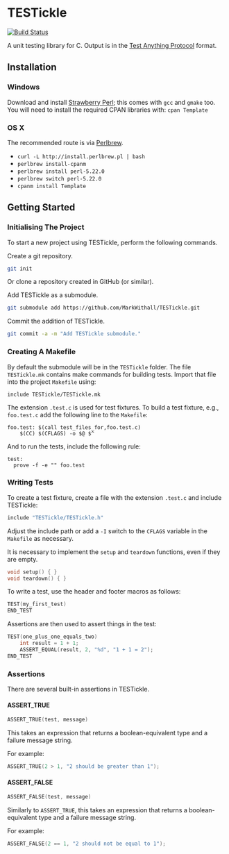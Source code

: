 TESTickle
=========

[![Build Status](https://travis-ci.org/MarkWithall/TESTickle.svg?branch=master)](https://travis-ci.org/MarkWithall/TESTickle)

A unit testing library for C.  Output is in the [Test Anything Protocol](https://testanything.org/) format.

Installation
------------

### Windows

Download and install [Strawberry Perl](http://strawberryperl.com); this comes with `gcc` and `gmake` too. You will need to install the required CPAN libraries with: `cpan Template`

### OS X

The recommended route is via [Perlbrew](http://perlbrew.pl).

-   `curl -L http://install.perlbrew.pl | bash`
-   `perlbrew install-cpanm`
-   `perlbrew install perl-5.22.0`
-   `perlbrew switch perl-5.22.0`
-   `cpanm install Template`

Getting Started
---------------

### Initialising The Project

To start a new project using TESTickle, perform the following commands.

Create a git repository.

```bash
git init
```

Or clone a repository created in GitHub (or similar).

Add TESTickle as a submodule.

```bash
git submodule add https://github.com/MarkWithall/TESTickle.git
```

Commit the addition of TESTickle.

```bash
git commit -a -m "Add TESTickle submodule."
```

### Creating A Makefile

By default the submodule will be in the `TESTickle` folder.  The file `TESTickle.mk` contains make commands for building tests.  Import that file into the project `Makefile` using:

```make
include TESTickle/TESTickle.mk
```

The extension `.test.c` is used for test fixtures.  To build a test fixture, e.g., `foo.test.c` add the following line to the `Makefile`:

```make
foo.test: $(call test_files_for,foo.test.c)
	$(CC) $(CFLAGS) -o $@ $^
```

And to run the tests, include the following rule:

```make
test:
  prove -f -e "" foo.test
```

### Writing Tests

To create a test fixture, create a file with the extension `.test.c` and include TESTickle:

```c
include "TESTickle/TESTickle.h"
```

Adjust the include path or add a `-I` switch to the `CFLAGS` variable in the `Makefile` as necessary.

It is necessary to implement the `setup` and `teardown` functions, even if they are empty.

```c
void setup() { }
void teardown() { }
```

To write a test, use the header and footer macros as follows:

```c
TEST(my_first_test)
END_TEST
```

Assertions are then used to assert things in the test:

```c
TEST(one_plus_one_equals_two)
    int result = 1 + 1;
    ASSERT_EQUAL(result, 2, "%d", "1 + 1 = 2");
END_TEST
```

### Assertions

There are several built-in assertions in TESTickle.

#### ASSERT_TRUE

```c
ASSERT_TRUE(test, message)
```

This takes an expression that returns a boolean-equivalent type and a failure message string.

For example:

```c
ASSERT_TRUE(2 > 1, "2 should be greater than 1");
```

#### ASSERT_FALSE

```c
ASSERT_FALSE(test, message)
```

Similarly to `ASSERT_TRUE`, this takes an expression that returns a boolean-equivalent type and a failure message string.

For example:

```c
ASSERT_FALSE(2 == 1, "2 should not be equal to 1");
```
